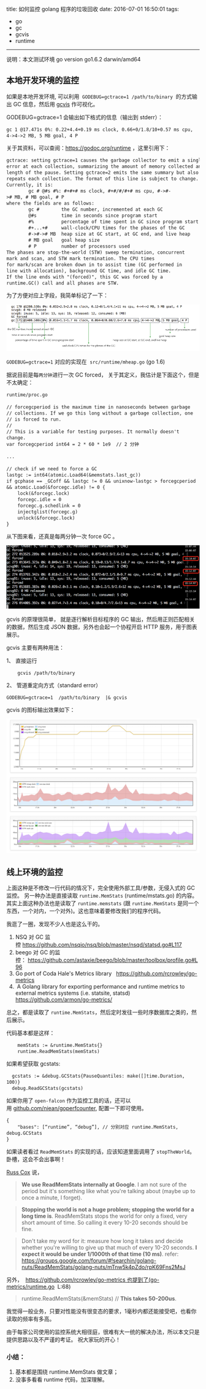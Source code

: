 title: 如何监控 golang 程序的垃圾回收
date: 2016-07-01 16:50:01
tags:
- go
- gc
- gcvis
- runtime
---

说明：本文测试环境 go version go1.6.2 darwin/amd64

## 本地开发环境的监控

如果是本地开发环境, 可以利用  `GODEBUG=gctrace=1 /path/to/binary`  的方式输出 GC 信息，然后用 [gcvis](https://github.com/davecheney/gcvis) 作可视化。

GODEBUG=gctrace=1 会输出如下格式的信息（输出到 stderr）： 

```
gc 1 @17.471s 0%: 0.22+4.4+0.19 ms clock, 0.66+0/1.8/10+0.57 ms cpu, 4->4->2 MB, 5 MB goal, 4 P 
```

关于其资料，可以查阅：https://godoc.org/runtime ，这里引用下： 

```
gctrace: setting gctrace=1 causes the garbage collector to emit a single line to standard
error at each collection, summarizing the amount of memory collected and the
length of the pause. Setting gctrace=2 emits the same summary but also
repeats each collection. The format of this line is subject to change.
Currently, it is:
        gc # @#s #%: #+#+# ms clock, #+#/#/#+# ms cpu, #->#-># MB, # MB goal, # P
where the fields are as follows:
        gc #        the GC number, incremented at each GC
        @#s         time in seconds since program start
        #%          percentage of time spent in GC since program start
        #+...+#     wall-clock/CPU times for the phases of the GC
        #->#-># MB  heap size at GC start, at GC end, and live heap
        # MB goal   goal heap size
        # P         number of processors used
The phases are stop-the-world (STW) sweep termination, concurrent
mark and scan, and STW mark termination. The CPU times
for mark/scan are broken down in to assist time (GC performed in
line with allocation), background GC time, and idle GC time.
If the line ends with "(forced)", this GC was forced by a
runtime.GC() call and all phases are STW. 
```

为了方便对应上字段，我简单标记了一下： 

![gc_info](/images/gc_info.png)


`GODEBUG=gctrace=1` 对应的实现在  `src/runtime/mheap.go` (go 1.6) 

据说目前是每`两分钟`进行一次 GC forced， 关于其定义，我估计是下面这个，但是不太确定： 

``` 
runtime/proc.go 

// forcegcperiod is the maximum time in nanoseconds between garbage 
// collections. If we go this long without a garbage collection, one 
// is forced to run. 
// 
// This is a variable for testing purposes. It normally doesn't change. 
var forcegcperiod int64 = 2 * 60 * 1e9  // 2 分钟 

... 

// check if we need to force a GC 
lastgc := int64(atomic.Load64(&memstats.last_gc)) 
if gcphase == _GCoff && lastgc != 0 && unixnow-lastgc > forcegcperiod && atomic.Load(&forcegc.idle) != 0 { 
    lock(&forcegc.lock) 
    forcegc.idle = 0 
    forcegc.g.schedlink = 0 
    injectglist(forcegc.g) 
    unlock(&forcegc.lock) 
} 
```

从下图来看，还真是每两分钟一次 force GC 。

![C2E20510-CB9C-44A8-9AA9-E1BB82E513F2](/images/C2E20510-CB9C-44A8-9AA9-E1BB82E513F2.png)



gcvis 的原理很简单， 就是逐行解析目标程序的 GC 输出，然后用正则匹配相关的数据，然后生成 JSON 数据，另外也会起一个协程开启 HTTP 服务，用于图表展示。 

gcvis 主要有两种用法： 

1、 直接运行 

```
    gcvis /path/to/binary 
```

2、 管道重定向方式（standard error） 

```
GODEBUG=gctrace=1  /path/to/binary  |& gcvis 
```

gcvis 的图标输出效果如下： 

![3BBEB93C-2129-4FB8-ADBE-509CB4489D63](/images/3BBEB93C-2129-4FB8-ADBE-509CB4489D63.png)


## 线上环境的监控

上面这种是不修改一行代码的情况下，完全使用外部工具/参数，无侵入式的 GC 监控。 
另一种办法是直接读取 `runtime.MemStats` (runtime/mstats.go) 的内容。其实上面这种办法也是读取了 `runtime.memstats` (跟 `runtime.MemStats` 是同一个东西，一个对内，一个对外)。这也意味着要修改我们的程序代码。 

我逛了一圈，发现不少人也是这么干的。 

1. NSQ 对 GC 监控 https://github.com/nsqio/nsq/blob/master/nsqd/statsd.go#L117 
2. beego 对 GC 的监控： https://github.com/astaxie/beego/blob/master/toolbox/profile.go#L96 
3. Go port of Coda Hale's Metrics library   https://github.com/rcrowley/go-metrics 
4.  A Golang library for exporting performance and runtime metrics to external metrics systems (i.e. statsite, statsd) 
https://github.com/armon/go-metrics/

总之，都是读取了 `runtime.MemStats`，然后定时发往一些时序数据库之类的，然后展示。 

代码基本都是这样： 

```
    memStats := &runtime.MemStats{} 
    runtime.ReadMemStats(memStats) 
```

如果希望获取 gcstats: 

```
  gcstats := &debug.GCStats{PauseQuantiles: make([]time.Duration, 100)} 
  debug.ReadGCStats(gcstats) 
```

如果你用了 `open-falcon` 作为监控工具的话，还可以用 [github.com/niean/goperfcounter](https://github.com/niean/goperfcounter), 配置一下即可使用。 

```
{ 
    "bases": [“runtime”, “debug”], // 分别对应 runtime.MemStats, debug.GCStats 
}
``` 

如果读者看过 `ReadMemStats` 的实现的话，应该知道里面调用了 `stopTheWorld`。 卧槽，这会不会出事啊！ 

[Russ Cox](https://github.com/rsc) 说，

> **We use ReadMemStats internally at Google**. I am not sure of the period but it's something like what you're talking about (maybe up to once a minute, I forget). 

> **Stopping the world is not a huge problem; stopping the world for a long time is**. ReadMemStats stops the world for only a fixed, very short amount of time. So calling it every 10-20 seconds should be fine.  

>Don't take my word for it: measure how long it takes and decide whether you're willing to give up that much of every 10-20 seconds. **I expect it would be under 1/1000th of that time (10 ms)**.
>refer: https://groups.google.com/forum/#!searchin/golang-nuts/ReadMemStats/golang-nuts/mTnw5k4pZdo/rpK69Fns2MsJ 

另外，  https://github.com/rcrowley/go-metrics 也提到了(go-metrics/runtime.go  L:68) 

> runtime.ReadMemStats(&memStats) // **This takes 50-200us**. 

我觉得一般业务，只要对性能没有很变态的要求，1毫秒内都还能接受吧，也看你读取的频率有多高。 

由于每家公司使用的监控系统大相径庭，很难有大一统的解决办法，所以本文只是提供思路以及不严谨的考证。 
祝大家玩的开心！ 


### 小结：
1. 基本都是围绕 runtime.MemStats 做文章；
2. 没事多看看 runtime 代码，加深理解。



